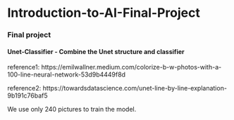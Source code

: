 # Introduction-to-AI-Final-Project
<h3>Final project</h3>
<h4>Unet-Classifier - Combine the Unet structure and classifier</h4>
<p>reference1: https://emilwallner.medium.com/colorize-b-w-photos-with-a-100-line-neural-network-53d9b4449f8d</p>
<p>reference2: https://towardsdatascience.com/unet-line-by-line-explanation-9b191c76baf5</p>
<p>We use only 240 pictures to train the model.</p>

